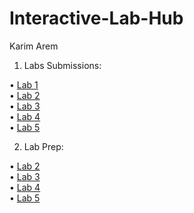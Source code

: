 # Interactive-Lab-Hub

Karim Arem

1) Labs Submissions:

• [Lab 1](https://github.com/wario123/IDD-Fa18-Lab1) <br>
• [Lab 2](https://github.com/wario123/IDD-Fa18-Lab2) <br>
• [Lab 3](https://github.com/wario123/IDD-Fa18-Lab3) <br>
• [Lab 4](https://github.com/wario123/IDD-Fa18-Lab4) <br>
• [Lab 5](https://github.com/wario123/IDD-Fa18-Lab5) <br>

2) Lab Prep:

• [Lab 2](https://github.com/wario123/Interactive-Devices/blob/master/Lab-Prep/Lab2/Lab2.md) <br>
• [Lab 3](https://github.com/wario123/Interactive-Devices/blob/master/Lab-Prep/Lab3/Lab3.md)<br>
• [Lab 4](https://github.com/wario123/Interactive-Devices/blob/master/Lab-Prep/Lab4/Lab4.md)<br>
• [Lab 5](https://github.com/wario123/Interactive-Devices/blob/master/Lab-Prep/Lab5/Lab5.md)<br>

